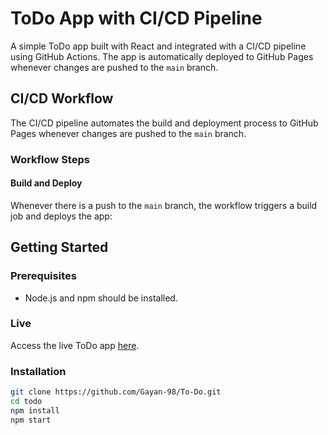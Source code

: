 # ToDo App with CI/CD Pipeline

A simple ToDo app built with React and integrated with a CI/CD pipeline using GitHub Actions. The app is automatically deployed to GitHub Pages whenever changes are pushed to the `main` branch.

## CI/CD Workflow

The CI/CD pipeline automates the build and deployment process to GitHub Pages whenever changes are pushed to the `main` branch.

### Workflow Steps

#### Build and Deploy

Whenever there is a push to the `main` branch, the workflow triggers a build job and deploys the app:

## Getting Started

### Prerequisites

- Node.js and npm should be installed.

### Live
Access the live ToDo app [here](https://AKOWAKOU.github.io/cicd-todo/).

### Installation

   ```bash
   git clone https://github.com/Gayan-98/To-Do.git
   cd todo
   npm install
   npm start
